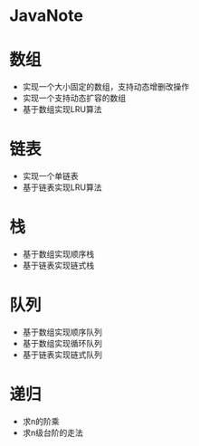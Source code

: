# JavaNote

# 数组
- 实现一个大小固定的数组，支持动态增删改操作
- 实现一个支持动态扩容的数组
- 基于数组实现LRU算法

# 链表
- 实现一个单链表
- 基于链表实现LRU算法

# 栈
- 基于数组实现顺序栈
- 基于链表实现链式栈

# 队列
- 基于数组实现顺序队列
- 基于数组实现循环队列
- 基于链表实现链式队列

# 递归
- 求n的阶乘
- 求n级台阶的走法